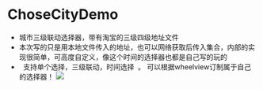 # ChoseCityDemo
*   城市三级联动选择器，带有淘宝的三级四级地址文件
*   本次写的只是用本地文件传入的地址，也可以网络获取后传入集合，内部的实现很简单，可高度自定义，像这个时间的选择器也都是自己写的玩的
*   支持单个选择，三级联动，时间选择  。 可以根据wheelview订制属于自己的选择器！
![](http://i.imgur.com/rpj61wU.gif)
